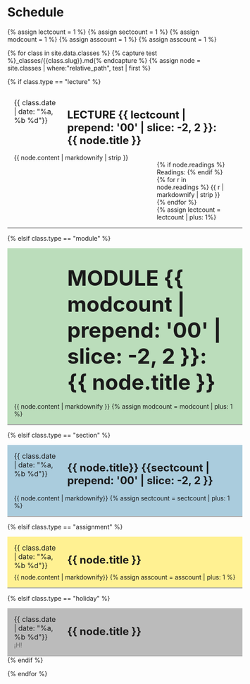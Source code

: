 # Schedule
{% assign lectcount = 1 %}
{% assign sectcount = 1 %}
{% assign modcount = 1 %}
{% assign asscount = 1 %}
{% assign asscount = 1 %}

<style>
.tdate {
  /* font-family: "Monoco", monospace; */
  font-size: medium;
  background-color: "#f5fff4";
}
.tnumber {
  /* font-family: "Monoco", monospace; */
  opacity: 0.5;

}
.ttitle {
  font-size: x-large;
  position: relative;
  top: 0;
}
.mtitle {
  font-size: 36pt;
  position: relative;
  top: 0;
}

.assignment {
  background-color: #fff192;
}

.lecture{
  /* background-color: #f5fff4; */
}
.module{
  background-color: #bbddbb;
}
.holiday{
  background-color: #bbbbbb;
}
.section{
  background-color: #aaccdd;
}
#rPerClass {
  /* padding-top: 15px; */
  border-bottom: 2px solid DarkGray;
  padding: 15px;
}
th, td {
  border-style: none;
  border-width: 0px;
}
.readings{
}
.parent {
    display: grid;
    grid-template-columns: 1fr .6fr;
    grid-auto-flow: column;
    grid-template-rows: 1fr;
    grid-column-gap: 5%;
    grid-row-gap: 5%;
}
.titleparent {
    display: grid;
    grid-template-columns: .20fr .8fr;
    grid-auto-flow: column;
    grid-template-rows: 1fr;
    grid-column-gap: 5%;
    grid-row-gap: 5%;
}
.two-column1 {
  grid-area: 1 / 2 / 2 / 3;
  padding-right: 20px;
  }
.two-column2 {
  grid-area: 1 / 1 / 1 / 1;
  min-width: 0;
  min-height: 0;
  overflow-wrap: normal;
}

.blink_me {
  animation: blinker 1s linear infinite;
}

@keyframes blinker {
  50% {
    opacity: 0;
  }
}

</style>

{% for class in site.data.classes %}
{% capture test %}_classes/{{class.slug}}.md{% endcapture %}
{% assign node = site.classes | where:"relative_path", test | first %}

{% if class.type == "lecture" %}
<div class="lecture"  id="rPerClass" style="width:100%">
<div class="titleparent">
<div class="two-column2">
<span class="tdate">{{ class.date | date: "%a, %b %d"}}</span>
<!-- <span class="tnumber"> LECTURE{{ lectcount | prepend: '00' | slice: -2, 2 }}</span> -->
</div>
<div class="two-column1">
<h3><span class="ttitle"> LECTURE {{ lectcount | prepend: '00' | slice: -2, 2 }}: {{ node.title }}</span></h3>
</div>
</div>
<div class="parent">
<div class="two-column2">
{{ node.content | markdownify | strip }}
</div>
<div class="two-column1" style="padding-top:16px;">
{% if node.readings %}
Readings:
{% endif %}
<div class="readings">
{% for r in node.readings %}
{{ r | markdownify | strip }}
{% endfor %}
</div>
{% assign lectcount = lectcount | plus: 1%}
</div>
</div>
</div>


{% elsif class.type == "module" %}
<div class="module" id="rPerClass" style="width:100%">
<div class="titleparent">
<!-- <div class="two-column2"> -->
<!-- <span class="tdate">{{ class.date | date: "%a, %b %d"}}</span>  -->
<!-- <span class="tnumber"> MODULE{{ modcount | prepend: '00' | slice: -2, 2 }}</span> -->
<!-- </div> -->
<div class="two-column1">
<h3><span class="mtitle"> MODULE {{ modcount | prepend: '00' | slice: -2, 2 }}: {{ node.title }}</span></h3>
</div>
</div>
{{ node.content | markdownify }}
{% assign modcount = modcount | plus: 1 %}
</div>


{% elsif class.type == "section" %}
<div class="section" id="rPerClass" style="width:100%">
<div class="titleparent">
<div class="two-column2">
<span class="tdate">{{ class.date | date: "%a, %b %d"}}</span>
<!-- <span class="tnumber"> SECTION{{ sectcount | prepend: '00' | slice: -2, 2 }}</span> -->
</div>
<div class="two-column1">
<h3><span class="ttitle"> {{ node.title}} {{sectcount | prepend: '00' | slice: -2, 2 }}</span></h3>
</div>
</div>
{{ node.content | markdownify}}
{% assign sectcount = sectcount | plus: 1 %}
</div>

{% elsif class.type == "assignment" %}
<div class="assignment" id="rPerClass" style="width:100%">
<div class="titleparent">
<div class="two-column2">
<span class="tdate">{{ class.date | date: "%a, %b %d"}}</span>
<!-- <span class="tnumber"> ASSIGNMENT{{ asscount | prepend: '00' | slice: -2, 2 }}</span> -->
</div>
<div class="two-column1">
<h3><span class="ttitle">{{ node.title }}</span></h3>
</div>
</div>
{{ node.content | markdownify}}
{% assign asscount = asscount | plus: 1 %}
</div>

{% elsif class.type == "holiday" %}
<div class="holiday" id="rPerClass" style="width:100%">
<div class="titleparent">
<div class="two-column2">
<span class="tdate">{{ class.date | date: "%a, %b %d"}}</span>
<span class="tnumber"> ¡H!</span>
</div>
<div class="two-column1">
<h3><span class="ttitle"> {{ node.title }}</span></h3>
</div>
</div>
</div>
{% endif %}

{% endfor %}
